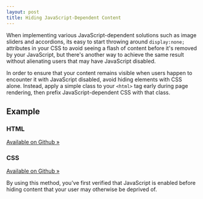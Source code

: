 ```yaml
---
layout: post
title: Hiding JavaScript-Dependent Content
---
```


When implementing various JavaScript-dependent solutions such as image sliders and accordions, its easy to start throwing around `display:none;` attributes in your CSS to avoid seeing a flash of content before it's removed by your JavaScript, but there's another way to achieve the same result without alienating users that may have JavaScript disabled.

<!-- more -->

In order to ensure that your content remains visible when users happen to encounter it with JavaScript disabled, avoid hiding elements with CSS alone. Instead, apply a simple class to your `<html>` tag early during page rendering, then prefix JavaScript-dependent CSS with that class.

## Example

### HTML
<script src="https://gist.github.com/1085836.js?file=index.html"></script>
<a href="https://gist.github.com/1085836">Available on Github &raquo;</a>

### CSS
<script src="https://gist.github.com/1085836.js?file=style.css"></script>
<a href="https://gist.github.com/1085836">Available on Github &raquo;</a>

By using this method, you've first verified that JavaScript is enabled before hiding content that your user may otherwise be deprived of.